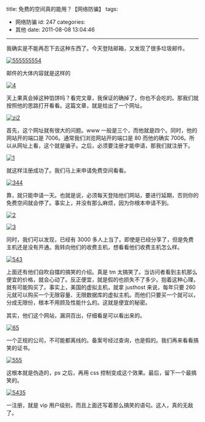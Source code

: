 title: 免费的空间真的能用？【网络防骗】
tags:

- 网络防骗
  id: 247
  categories:
- 其他
  date: 2011-08-08 13:04:46

---

我确实是不能再忍下去这种东西了。今天登陆邮箱，又发现了很多垃圾邮件。

[![](https://qxzm-cdn.sapi.work/blog/2011/08/555555554.jpg "555555554")](https://qxzm-cdn.sapi.work/blog/2011/08/555555554.jpg)

邮件的大体内容就是这样的

[![](https://qxzm-cdn.sapi.work/blog/2011/08/4.jpg "4")](https://qxzm-cdn.sapi.work/blog/2011/08/4.jpg)

天上果真会掉这种馅饼吗？看完文章，我保证的确掉了，你也不会吃的。那我们就按照他的思路打开看看。这篇文章，就是给出了一个网址。

[![](https://qxzm-cdn.sapi.work/blog/2011/08/zj2.jpg "zj2")](https://qxzm-cdn.sapi.work/blog/2011/08/zj2.jpg)

首先，这个网址就有很大的问题。www 一般是三个，而他就是四个。同时，他的网站开的端口是 7006。通常我们浏览网站开的端口是 80 而他的确实 7006。所以从网址上看，这个就是骗子。之后，必须要注册才能申请，那我们就注册下。

[![](https://qxzm-cdn.sapi.work/blog/2011/08/1.jpg "1")](https://qxzm-cdn.sapi.work/blog/2011/08/1.jpg)

就这样注册成功了。我们马上来申请免费空间看看。

[![](https://qxzm-cdn.sapi.work/blog/2011/08/344.jpg "344")](https://qxzm-cdn.sapi.work/blog/2011/08/344.jpg)

靠，就只能申请一天。也就是说，必须每天登陆他们网站，要进行延期，否则你的免费空间就会停了。事实上，并没有那么麻烦，因为你根本申请不到。

[![](https://qxzm-cdn.sapi.work/blog/2011/08/2.jpg "2")](https://qxzm-cdn.sapi.work/blog/2011/08/2.jpg)

[![](https://qxzm-cdn.sapi.work/blog/2011/08/3.jpg "3")](https://qxzm-cdn.sapi.work/blog/2011/08/3.jpg)

同时，我们可以发现，已经有 3000 多人上当了。即使是已经分享了，但是免费主机还是没有开通。我转向他们的收费主机，想看看他们收费主机怎么样。

[![](https://qxzm-cdn.sapi.work/blog/2011/08/543.jpg "543")](https://qxzm-cdn.sapi.work/blog/2011/08/543.jpg)

上面还有他们自吹自擂的搞笑的介绍。真是 tm 太搞笑了。当访问者看到主机那么便宜的价格，就会心动了。反正便宜，就是假的也损失不了多少。抱着这种心理，就有可能购买了。事实上，美国的虚拟主机，就拿 justhost 来说，每年只要 260 元就可以购买一个无限容量、无限数据库的虚拟主机。而他们只要买一个就可以，分成无限份，根本不用顾及性能什么的。这就是便宜的秘密。

其实，他们这个网站，漏洞百出，仔细看是可以看出来的。

[![](https://qxzm-cdn.sapi.work/blog/2011/08/65.jpg "65")](https://qxzm-cdn.sapi.work/blog/2011/08/65.jpg)

一个正规的公司，不可能都离线的。备案号经过查询，也是假的。我们再来看看搞笑的证书。

[![](https://qxzm-cdn.sapi.work/blog/2011/08/555.jpg "555")](https://qxzm-cdn.sapi.work/blog/2011/08/555.jpg)

这根本就是伪造的，ps 之后，再用 css 控制变成这个效果。最后，留下一个最搞笑的。

[![](https://qxzm-cdn.sapi.work/blog/2011/08/5435.jpg "5435")](https://qxzm-cdn.sapi.work/blog/2011/08/5435.jpg)

一注册，就是 vip 用户级别，而且上面还写着那么搞笑的语句。这人，真的无敌了。
